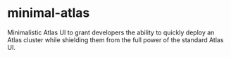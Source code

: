 # minimal-atlas
Minimalistic Atlas UI to grant developers the ability to quickly deploy an Atlas cluster while shielding them from the full power of the standard Atlas UI.
